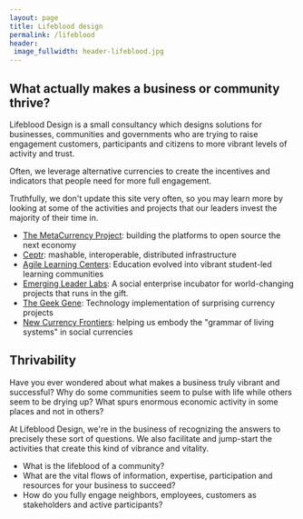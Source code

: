 ```yaml
---
layout: page
title: Lifeblood design
permalink: /lifeblood
header:
 image_fullwidth: header-lifeblood.jpg
---
```

## What actually makes a business or community thrive?

Lifeblood Design is a small consultancy which designs solutions  for businesses, communities and governments who are trying to raise engagement customers, participants and citizens to more vibrant levels of activity and trust.

Often, we leverage alternative currencies to create the incentives and indicators that people need for more full engagement.

Truthfully, we don't update this site very often, so you may learn more by looking at some of the activities and projects that our leaders invest the majority of their time in.

- [The MetaCurrency Project](/metacurrency): building the platforms to open source the next economy
- [Ceptr](/ceptr): mashable, interoperable, distributed infrastructure
- [Agile Learning Centers](/agile-learning-centers): Education evolved into vibrant student-led learning communities
- [Emerging Leader Labs](/emerging-leader-labs): A social enterprise incubator for world-changing projects that runs in the gift.
- [The Geek Gene](/geek-gene): Technology implementation of surprising currency projects
- [New Currency Frontiers](/new-currency-frontiers): helping us embody the "grammar of living systems" in social currencies

## Thrivability

Have you ever wondered about what makes a business truly vibrant and successful? Why do some communities seem to pulse with life while others seem to be drying up? What spurs enormous economic activity in some places and not in others?

At Lifeblood Design, we're in the business of recognizing the answers to precisely these sort of questions. We also facilitate and jump-start the activities that create this kind of vibrance and vitality.

- What is the lifeblood of a community?
- What are the vital flows of information, expertise, participation and resources for your business to succeed?
- How do you fully engage neighbors, employees, customers as stakeholders and active participants?
